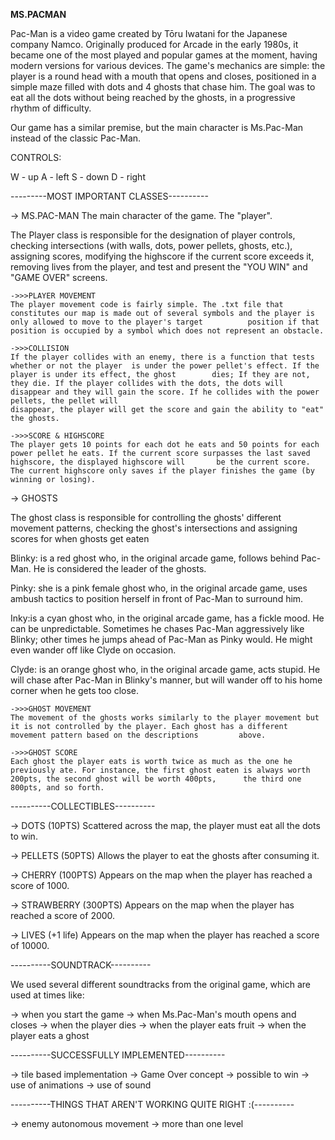 **************************************************MS.PACMAN**************************************************


Pac-Man is a video game created by Tōru Iwatani for the Japanese company Namco. Originally produced for Arcade in the early 1980s, it became one of the most played and popular games at the moment, having modern versions for various devices. The game's mechanics are simple: the player is a round head with a mouth that opens and closes, positioned in a simple maze filled with dots and 4 ghosts that chase him. The goal was to eat all the dots without being reached by the ghosts, in a progressive rhythm of difficulty.

Our game has a similar premise, but the main character is Ms.Pac-Man instead of the classic Pac-Man.

CONTROLS:

W - up
A - left
S - down
D - right

---------MOST IMPORTANT CLASSES----------

-> MS.PAC-MAN
The main character of the game. The "player".

The Player class is responsible for the designation of player controls, checking intersections (with walls, dots, power pellets, ghosts, etc.), assigning scores, modifying the highscore if the current score exceeds it, removing lives from the player, and test and present the "YOU WIN" and "GAME OVER" screens.


	->>>PLAYER MOVEMENT
	The player movement code is fairly simple. The .txt file that constitutes our map is made out of several symbols and the player is only allowed to move to the player's target 			position if that position is occupied by a symbol which does not represent an obstacle. 

	->>>COLLISION
	If the player collides with an enemy, there is a function that tests whether or not the player 	is under the power pellet's effect. If the player is under its effect, the ghost 		dies; If they are not, they die. If the player collides with the dots, the dots will disappear and they will gain the score. If he collides with the power pellets, the pellet will 
	disappear, the player will get the score and gain the ability to "eat" the ghosts.

	->>>SCORE & HIGHSCORE
	The player gets 10 points for each dot he eats and 50 points for each power pellet he eats. If the current score surpasses the last saved highscore, the displayed highscore will 		be the current score. The current highscore only saves if the player finishes the game (by winning or losing). 



-> GHOSTS

The ghost class is responsible for controlling the ghosts' different movement patterns, checking the ghost's intersections and assigning scores for when ghosts get eaten

Blinky: is a red ghost who, in the original arcade game, follows behind Pac-Man. He is considered the leader of the ghosts.

Pinky: she is a pink female ghost who, in the original arcade game, uses ambush tactics to position herself in front of Pac-Man to surround him.

Inky:is a cyan ghost who, in the original arcade game, has a fickle mood. He can be unpredictable. Sometimes he chases Pac-Man aggressively like Blinky; other times he jumps ahead of Pac-Man as Pinky would. He might even wander off like Clyde on occasion.

Clyde: is an orange ghost who, in the original arcade game, acts stupid. He will chase after Pac-Man in Blinky's manner, but will wander off to his home corner when he gets too close.

	
	->>>GHOST MOVEMENT
	The movement of the ghosts works similarly to the player movement but it is not controlled by the player. Each ghost has a different movement pattern based on the descriptions 		above. 

	->>>GHOST SCORE
	Each ghost the player eats is worth twice as much as the one he previously ate. For instance, the first ghost eaten is always worth 200pts, the second ghost will be worth 400pts, 		the third one 800pts, and so forth.




----------COLLECTIBLES----------

-> DOTS (10PTS)
Scattered across the map, the player must eat all the dots to win.

-> PELLETS (50PTS)
Allows the player to eat the ghosts after consuming it.

-> CHERRY (100PTS)
Appears on the map when the player has reached a score of 1000.

-> STRAWBERRY (300PTS)
Appears on the map when the player has reached a score of 2000.

-> LIVES (+1 life)
Appears on the map when the player has reached a score of 10000.


----------SOUNDTRACK----------


We used several different soundtracks from the original game, which are used at times like:

-> when you start the game
-> when Ms.Pac-Man's mouth opens and closes
-> when the player dies
-> when the player eats fruit
-> when the player eats a ghost


----------SUCCESSFULLY IMPLEMENTED----------

-> tile based implementation
-> Game Over concept
-> possible to win
-> use of animations
-> use of sound


----------THINGS THAT AREN'T WORKING QUITE RIGHT :(----------

-> enemy autonomous movement
-> more than one level


